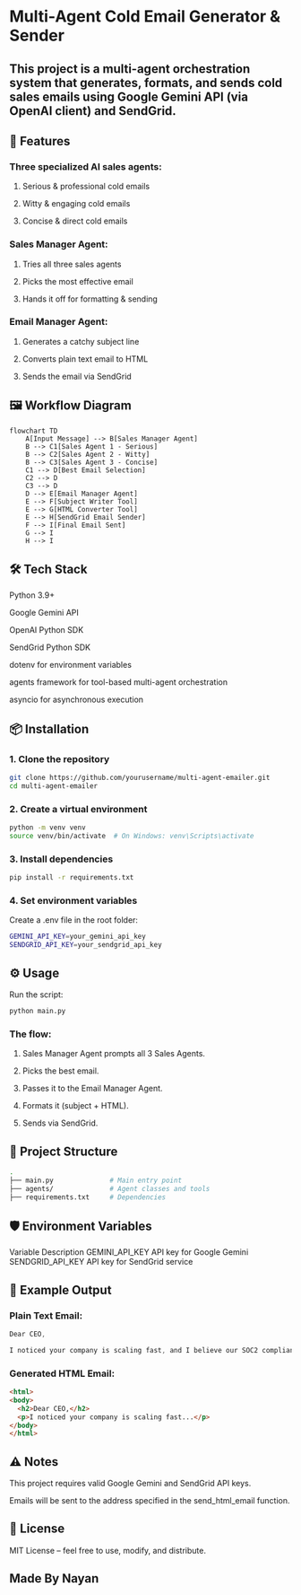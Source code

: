 # Multi-Agent Cold Email Generator & Sender

## This project is a multi-agent orchestration system that generates, formats, and sends cold sales emails using Google Gemini API (via OpenAI client) and SendGrid.

## 🚀 Features

### Three specialized AI sales agents:

1. Serious & professional cold emails

2. Witty & engaging cold emails

3. Concise & direct cold emails

### Sales Manager Agent:

1. Tries all three sales agents

2. Picks the most effective email

3. Hands it off for formatting & sending

### Email Manager Agent:

1. Generates a catchy subject line

2. Converts plain text email to HTML

3. Sends the email via SendGrid

## 🖼 Workflow Diagram
``` mermaid
flowchart TD
    A[Input Message] --> B[Sales Manager Agent]
    B --> C1[Sales Agent 1 - Serious]
    B --> C2[Sales Agent 2 - Witty]
    B --> C3[Sales Agent 3 - Concise]
    C1 --> D[Best Email Selection]
    C2 --> D
    C3 --> D
    D --> E[Email Manager Agent]
    E --> F[Subject Writer Tool]
    E --> G[HTML Converter Tool]
    E --> H[SendGrid Email Sender]
    F --> I[Final Email Sent]
    G --> I
    H --> I
```

## 🛠 Tech Stack

Python 3.9+

Google Gemini API

OpenAI Python SDK

SendGrid Python SDK

dotenv for environment variables

agents framework for tool-based multi-agent orchestration

asyncio for asynchronous execution

## 📦 Installation

### 1. Clone the repository
``` bash
git clone https://github.com/yourusername/multi-agent-emailer.git
cd multi-agent-emailer
```

### 2. Create a virtual environment
``` bash
python -m venv venv
source venv/bin/activate  # On Windows: venv\Scripts\activate
```

### 3. Install dependencies
```bash
pip install -r requirements.txt
```

### 4. Set environment variables
Create a .env file in the root folder:
```bash
GEMINI_API_KEY=your_gemini_api_key
SENDGRID_API_KEY=your_sendgrid_api_key
```
## ⚙️ Usage

Run the script:
```bash
python main.py
```

### The flow:

1. Sales Manager Agent prompts all 3 Sales Agents.

2. Picks the best email.

3. Passes it to the Email Manager Agent.

4. Formats it (subject + HTML).

5. Sends via SendGrid.

## 📂 Project Structure
``` bash
.
├── main.py              # Main entry point
├── agents/              # Agent classes and tools
├── requirements.txt     # Dependencies
```
## 🛡 Environment Variables
Variable	Description
GEMINI_API_KEY	API key for Google Gemini
SENDGRID_API_KEY	API key for SendGrid service

## 📝 Example Output

### Plain Text Email:
``` CSS
Dear CEO,

I noticed your company is scaling fast, and I believe our SOC2 compliance SaaS can streamline your audit preparation...
```

### Generated HTML Email:
``` html
<html>
<body>
  <h2>Dear CEO,</h2>
  <p>I noticed your company is scaling fast...</p>
</body>
</html>
```
## ⚠️ Notes

This project requires valid Google Gemini and SendGrid API keys.

Emails will be sent to the address specified in the send_html_email function.

## 📜 License

MIT License – feel free to use, modify, and distribute.

## Made By Nayan
